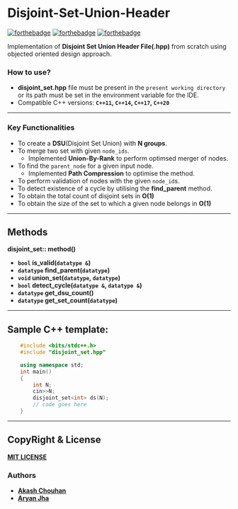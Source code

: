 # Disjoint-Set-Union-Header

[![forthebadge](https://forthebadge.com/images/badges/made-with-c-plus-plus.svg)](https://forthebadge.com) [![forthebadge](https://forthebadge.com/images/badges/powered-by-coffee.svg)](https://forthebadge.com) [![forthebadge](https://forthebadge.com/images/badges/uses-brains.svg)](https://forthebadge.com)


Implementation of **Disjoint Set Union Header File(.hpp)** from scratch using objected oriented design approach.

### How to use?
* **disjoint_set.hpp** file must be present in the `present working directory` or its path must be set in the environment variable for the IDE.
* Compatible C++ versions: **`C++11`, `C++14`, `C++17`, `C++20`**

---
### Key Functionalities

* To create a **DSU**(Disjoint Set Union) with **N groups**.
* To merge two set with given `node_ids`.
    * Implemented **Union-By-Rank** to perform optimsed merger of nodes.
* To find the `parent_node` for a given input node.
    * Implemented **Path Compression** to optimise the method.
* To perform validation of nodes with the given `node_id`s.
* To detect existence of a cycle by utilising the **find_parent** method.
*  To obtain the total count of disjoint sets in **O(1)**
*  To obtain the size of the set to which a given node belongs in **O(1)**


---
## Methods
**disjoint_set<datatype>:: method()**

* **`bool` is_valid(`datatype &`)**
* **`datatype` find_parent(`datatype`)**
* **`void` union_set(`datatype`, `datatype`)**
* **`bool` detect_cycle(`datatype &`, `datatype &`)**
* **`datatype` get_dsu_count()**
* **`datatype` get_set_count(`datatype`)**
  
---
## Sample C++ template:

```c++
    #include <bits/stdc++.h>
    #include "disjoint_set.hpp"

    using namespace std;
    int main()
    {
        int N;
        cin>>N;
        disjoint_set<int> ds(N);
        // code goes here
    }      
```

---

## CopyRight & License
**[MIT LICENSE](https://github.com/Aryan-Jha29/Disjoint-Set-Union-Header/blob/main/LICENSE "View")**

### Authors

* **[Akash Chouhan](https://github.com/akashchouhan16  "View Profile")**
* **[Aryan Jha](https://github.com/aryan-Jha29  "View Profile")**






